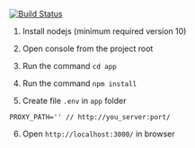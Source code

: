 [![Build Status](https://semaphoreci.com/api/v1/lexecon/rp_service-ui/branches/develop/badge.svg)](http://reportportal.io/service-ui/index.html)

1. Install nodejs (minimum required version 10)

2. Open console from the project root

3. Run the command `cd app`

4. Run the command `npm install`

5. Create file `.env` in `app` folder

```
PROXY_PATH='' // http://you_server:port/
```

6. Open `http://localhost:3000/` in browser

